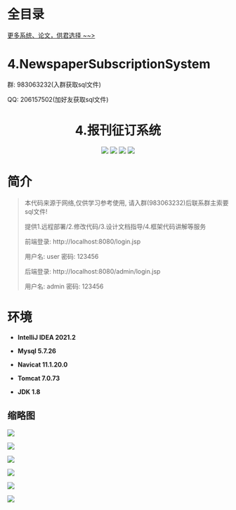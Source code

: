 # 全目录

[更多系统、论文，供君选择 ~~>](https://www.yuque.com/wisebit/blog)


# 4.NewspaperSubscriptionSystem


<p>群: 983063232(入群获取sql文件)</p>
<p>QQ: 206157502(加好友获取sql文件)</p>

<p><h1 align="center">4.报刊征订系统</h1></p>

<p align="center">
	<img src="https://img.shields.io/badge/jdk-1.8-orange.svg"/>
    <img src="https://img.shields.io/badge/servlte-1.8-lightgrey.svg"/>
    <img src="https://img.shields.io/badge/jdbc-3.x-blue.svg"/>
    <img src="https://img.shields.io/badge/jsp-3.x-brightgreen.svg"/>
</p>

# 简介

> 本代码来源于网络,仅供学习参考使用, 请入群(983063232)后联系群主索要sql文件!
>
> 提供1.远程部署/2.修改代码/3.设计文档指导/4.框架代码讲解等服务
> 
> 前端登录: http://localhost:8080/login.jsp
> 
> 用户名: user   密码: 123456
> 
> 后端登录: http://localhost:8080/admin/login.jsp
>
> 用户名: admin   密码: 123456
> 



# 环境

- <b>IntelliJ IDEA 2021.2</b>

- <b>Mysql 5.7.26</b>

- <b>Navicat  11.1.20.0</b>

- <b>Tomcat 7.0.73</b>

- <b>JDK 1.8</b>


## 缩略图

![](https://bitwise.oss-cn-heyuan.aliyuncs.com/2024/9/10/16b3cdad-10a9-4449-a620-22e126a67c9d.png)

![](https://bitwise.oss-cn-heyuan.aliyuncs.com/2024/9/10/5c5919ca-43ea-4b56-a19d-4471e58fe9d7.png)

![](https://bitwise.oss-cn-heyuan.aliyuncs.com/2024/9/10/659c364e-cf80-478c-ab33-843288000160.png)

![](https://bitwise.oss-cn-heyuan.aliyuncs.com/2024/9/10/29f5cea1-3fc5-4557-9b9f-343dcdc8575b.png)

![](https://bitwise.oss-cn-heyuan.aliyuncs.com/2024/9/10/17d04106-dc7a-4cd5-bba1-db08a72fbd95.png)

![](https://bitwise.oss-cn-heyuan.aliyuncs.com/2024/9/10/dda513f2-caa4-4f02-b7c9-79617478dad7.png)

